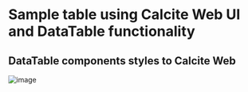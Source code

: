 # Sample table using Calcite Web UI and DataTable functionality
## DataTable components styles to Calcite Web

![image](https://user-images.githubusercontent.com/18401030/54833876-39945e00-4cbf-11e9-9b92-ca9f8f9e1320.png)

